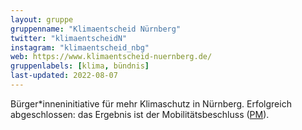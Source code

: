 ```yaml
---
layout: gruppe
gruppenname: "Klimaentscheid Nürnberg"
twitter: "klimaentscheidN"
instagram: "klimaentscheid_nbg"
web: https://www.klimaentscheid-nuernberg.de/
gruppenlabels: [klima, bündnis]
last-updated: 2022-08-07
---
```


Bürger\*inneninitiative für mehr Klimaschutz in Nürnberg. Erfolgreich abgeschlossen: das Ergebnis ist der Mobilitätsbeschluss ([PM](https://radentscheid-nuernberg.de/fileadmin/Pressemitteilungen/2021-01-27_Mobilitaetsbeschluss/270121_Radentscheid_Mobilitaetsbeschluss.pdf)).
